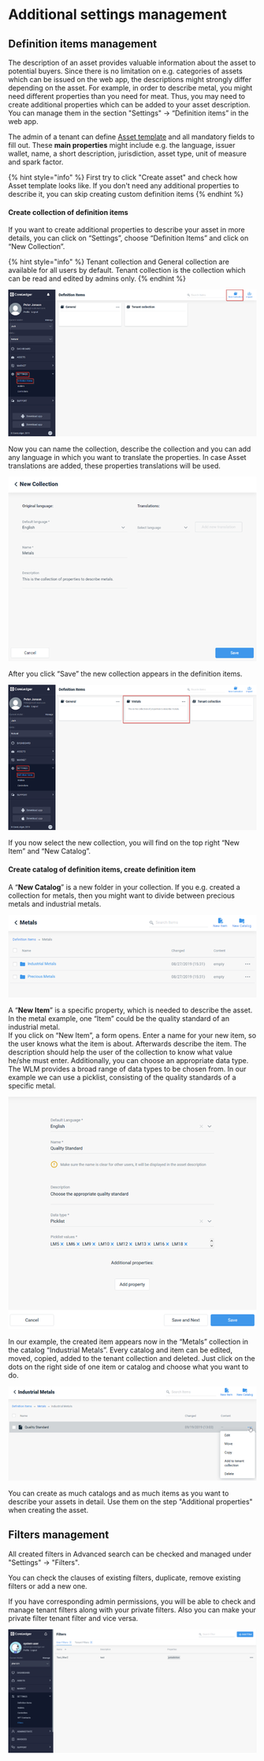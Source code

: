 # Additional settings management

## Definition items management

The description of an asset provides valuable information about the asset to potential buyers. Since there is no limitation on e.g. categories of assets which can be issued on the web app, the descriptions might strongly differ depending on the asset. For example, in order to describe metal, you might need different properties than you need for meat. Thus, you may need to create additional properties which can be added to your asset description. You can manage them in the section "Settings" -> “Definition items” in the web app.

The admin of a tenant can define [Asset template](../admin-user-guide/wlm-configuration/templates-management.md#\_ref18675748) and all mandatory fields to fill out. These **main properties** might include e.g. the language, issuer wallet, name, a short description, jurisdiction, asset type, unit of measure and spark factor.&#x20;

{% hint style="info" %}
First try to click "Create asset" and check how Asset template looks like. If you don't need any additional properties to describe it, you can skip creating custom definition items
{% endhint %}

#### Create collection of definition items

If you want to create additional properties to describe your asset in more details, you can click on “Settings”, choose “Definition Items” and click on “New Collection”.

{% hint style="info" %}
Tenant collection and General collection are available for all users by default. Tenant collection is the collection which can be read and edited by admins only.&#x20;
{% endhint %}

![](<../.gitbook/assets/image (30).png>)

Now you can name the collection, describe the collection and you can add any language in which you want to translate the properties. In case Asset translations are added, these properties translations will be used.

![](<../.gitbook/assets/image (41).png>)

After you click “Save” the new collection appears in the definition items.

![](<../.gitbook/assets/image (33).png>)

If you now select the new collection, you will find on the top right “New Item” and “New Catalog”.

#### Create catalog of definition items, create definition item

A “**New Catalog**” is a new folder in your collection. If you e.g. created a collection for metals, then you might want to divide between precious metals and industrial metals.

![](<../.gitbook/assets/image (58).png>)

A “**New Item**” is a specific property, which is needed to describe the asset. In the metal example, one “Item” could be the quality standard of an industrial metal.\
If you click on “New Item”, a form opens. Enter a name for your new item, so the user knows what the item is about. Afterwards describe the item. The description should help the user of the collection to know what value he/she must enter. Additionally, you can choose an appropriate data type. The WLM provides a broad range of data types to be chosen from. In our example we can use a picklist, consisting of the quality standards of a specific metal.

![](<../.gitbook/assets/image (7).png>)

In our example, the created item appears now in the “Metals” collection in the catalog “Industrial Metals”. Every catalog and item can be edited, moved, copied, added to the tenant collection and deleted. Just click on the dots on the right side of one item or catalog and choose what you want to do.

![](<../.gitbook/assets/image (32).png>)

You can create as much catalogs and as much items as you want to describe your assets in detail. Use them on the step "Additional properties" when creating the asset.

## Filters management

All created filters in Advanced search can be checked and managed under "Settings" -> "Filters".

You can check the clauses of existing filters, duplicate, remove existing filters or add a new one.

If you have corresponding admin permissions, you will be able to check and manage tenant filters along with your private filters. Also you can make your private filter tenant filter and vice versa.

![](<../.gitbook/assets/image (3).png>)
